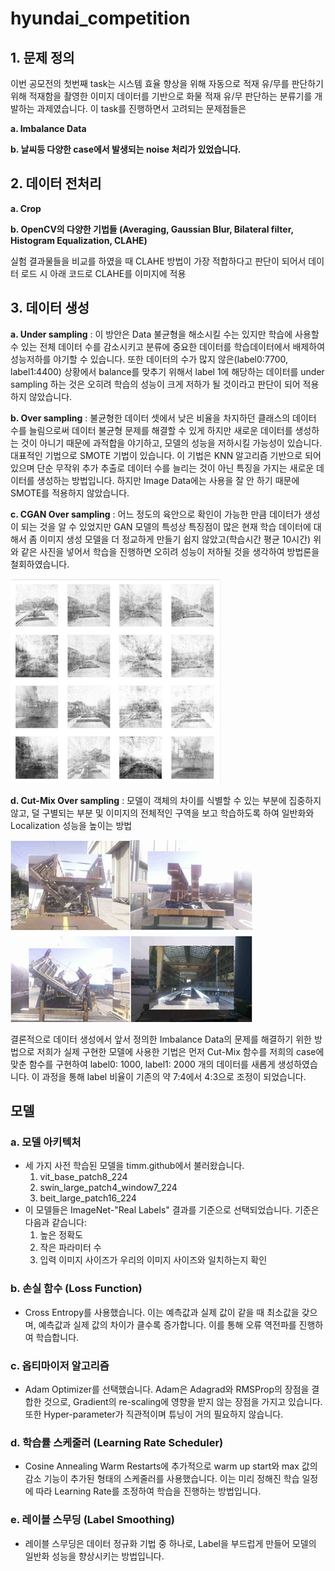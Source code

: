 # hyundai_competition


## 1. 문제 정의 

이번 공모전의 첫번째 task는 시스템 효율 향상을 위해 자동으로 적재 유/무를 판단하기 위해 적재함을 촬영한 이미지 데이터를 기반으로 화물 적재 유/무 판단하는 분류기를 개발하는 과제였습니다. 이 task를 진행하면서 고려되는 문제점들은 

**a. Imbalance Data**

**b. 날씨등 다양한 case에서 발생되는 noise 처리가 있었습니다.**

## 2. 데이터 전처리 

**a. Crop**

**b. OpenCV의 다양한 기법들 (Averaging, Gaussian Blur, Bilateral filter, Histogram Equalization, CLAHE)**

실험 결과물들을 비교를 하였을 때 CLAHE 방법이 가장 적합하다고 판단이 되어서 데이터 로드 시 아래 코드로 CLAHE를 이미지에 적용


## 3. 데이터 생성

**a. Under sampling** : 이 방안은 Data 불균형을 해소시킬 수는 있지만 학습에 사용할 수 있는 전체 데이터 수를 감소시키고 분류에 중요한 데이터를 학습데이터에서 배제하여 성능저하를 야기할 수 있습니다. 또한 데이터의 수가 많지 않은(label0:7700, label1:4400) 상황에서 balance를 맞추기 위해서 label 1에 해당하는 데이터를 under sampling 하는 것은 오히려 학습의 성능이 크게 저하가 될 것이라고 판단이 되어 적용하지 않았습니다.

**b. Over sampling** : 불균형한 데이터 셋에서 낮은 비율을 차지하던 클래스의 데이터 수를 늘림으로써 데이터 불균형 문제를 해결할 수 있게 하지만 새로운 데이터를 생성하는 것이 아니기 때문에 과적합을 야기하고, 모델의 성능을 저하시킬 가능성이 있습니다. 대표적인 기법으로 SMOTE 기법이 있습니다. 이 기법은 KNN 알고리즘 기반으로 되어있으며 단순 무작위 추가 추출로 데이터 수를 늘리는 것이 아닌 특징을 가지는 새로운 데이터를 생성하는 방법입니다. 하지만 Image Data에는 사용을 잘 안 하기 때문에 SMOTE를 적용하지 않았습니다. 

**c. CGAN Over sampling** : 어느 정도의 육안으로 확인이 가능한 만큼 데이터가 생성이 되는 것을 알 수 있었지만 GAN 모델의 특성상 특징점이 많은 현재 학습 데이터에 대해서 좀 이미지 생성 모델을 더 정교하게 만들기 쉽지 않았고(학습시간 평균 10시간) 위와 같은 사진을 넣어서 학습을 진행하면 오히려 성능이 저하될 것을 생각하여 방법론을 철회하였습니다.

![Figure 1](/figure/CGAN.png)

**d. Cut-Mix Over sampling** : 모델이 객체의 차이를 식별할 수 있는 부분에 집중하지 않고, 덜 구별되는 부분 및 이미지의 전체적인 구역을 보고 학습하도록 하여 일반화와 Localization 성능을 높이는 방법

![Figure 2](/figure/custom_cutmix.png)

결론적으로 데이터 생성에서 앞서 정의한 Imbalance Data의 문제를 해결하기 위한 방법으로 저희가 실제 구현한 모델에 사용한 기법은 먼저 Cut-Mix 함수를 저희의 case에 맞춘 함수를 구현하여 label0: 1000, label1: 2000 개의 데이터를 새롭게 생성하였습니다. 이 과정을 통해 label 비율이 기존의 약 7:4에서 4:3으로 조정이 되었습니다. 


## 모델

### a. 모델 아키텍처
- 세 가지 사전 학습된 모델을 timm.github에서 불러왔습니다.
    1. vit_base_patch8_224
    2. swin_large_patch4_window7_224
    3. beit_large_patch16_224
- 이 모델들은 ImageNet-"Real Labels" 결과를 기준으로 선택되었습니다. 기준은 다음과 같습니다:
    1. 높은 정확도
    2. 작은 파라미터 수
    3. 입력 이미지 사이즈가 우리의 이미지 사이즈와 일치하는지 확인

### b. 손실 함수 (Loss Function)
- Cross Entropy를 사용했습니다. 이는 예측값과 실제 값이 같을 때 최소값을 갖으며, 예측값과 실제 값의 차이가 클수록 증가합니다. 이를 통해 오류 역전파를 진행하여 학습합니다.

### c. 옵티마이저 알고리즘
- Adam Optimizer를 선택했습니다. Adam은 Adagrad와 RMSProp의 장점을 결합한 것으로, Gradient의 re-scaling에 영향을 받지 않는 장점을 가지고 있습니다. 또한 Hyper-parameter가 직관적이며 튜닝이 거의 필요하지 않습니다.

### d. 학습률 스케줄러 (Learning Rate Scheduler)
- Cosine Annealing Warm Restarts에 추가적으로 warm up start와 max 값의 감소 기능이 추가된 형태의 스케줄러를 사용했습니다. 이는 미리 정해진 학습 일정에 따라 Learning Rate를 조정하여 학습을 진행하는 방법입니다.

### e. 레이블 스무딩 (Label Smoothing)
- 레이블 스무딩은 데이터 정규화 기법 중 하나로, Label을 부드럽게 만들어 모델의 일반화 성능을 향상시키는 방법입니다.
